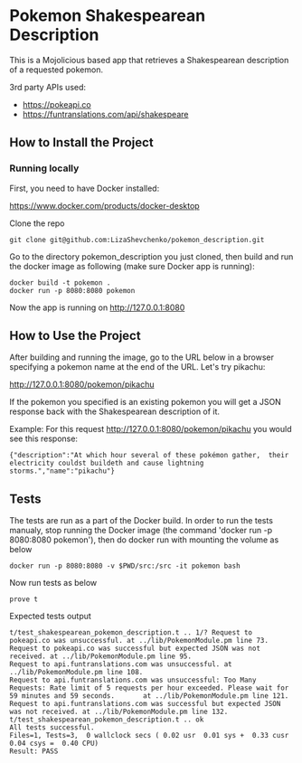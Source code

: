 Pokemon Shakespearean Description
================================

This is a Mojolicious based app that retrieves a Shakespearean description of a requested pokemon.

3rd party APIs used:
 * https://pokeapi.co
 * https://funtranslations.com/api/shakespeare

## How to Install the Project

### Running locally

First, you need to have Docker installed:

https://www.docker.com/products/docker-desktop

Clone the repo

    git clone git@github.com:LizaShevchenko/pokemon_description.git

Go to the directory pokemon_description you just cloned, then build and run the docker image as following (make sure Docker app is running):

    docker build -t pokemon .
    docker run -p 8080:8080 pokemon

Now the app is running on http://127.0.0.1:8080

## How to Use the Project

After building and running the image, go to the URL below in a browser specifying a pokemon name at the end of the URL. Let's try pikachu:

http://127.0.0.1:8080/pokemon/pikachu

If the pokemon you specified is an existing pokemon you will get a JSON response back with the Shakespearean description of it.

Example: For this request http://127.0.0.1:8080/pokemon/pikachu you would see this response:

    {"description":"At which hour several of these pokémon gather,  their electricity couldst buildeth and cause lightning storms.","name":"pikachu"}


## Tests

The tests are run as a part of the Docker build.
In order to run the tests manualy, stop running the Docker image (the command 'docker run -p 8080:8080 pokemon'), then do docker run with mounting the volume as below

    docker run -p 8080:8080 -v $PWD/src:/src -it pokemon bash

Now run tests as below

    prove t

Expected tests output

    t/test_shakespearean_pokemon_description.t .. 1/? Request to pokeapi.co was unsuccessful. at ../lib/PokemonModule.pm line 73.
    Request to pokeapi.co was successful but expected JSON was not received. at ../lib/PokemonModule.pm line 95.
    Request to api.funtranslations.com was unsuccessful. at ../lib/PokemonModule.pm line 108.
    Request to api.funtranslations.com was unsuccessful: Too Many Requests: Rate limit of 5 requests per hour exceeded. Please wait for 59 minutes and 59 seconds.       at ../lib/PokemonModule.pm line 121.
    Request to api.funtranslations.com was successful but expected JSON was not received. at ../lib/PokemonModule.pm line 132.
    t/test_shakespearean_pokemon_description.t .. ok   
    All tests successful.
    Files=1, Tests=3,  0 wallclock secs ( 0.02 usr  0.01 sys +  0.33 cusr  0.04 csys =  0.40 CPU)
    Result: PASS
